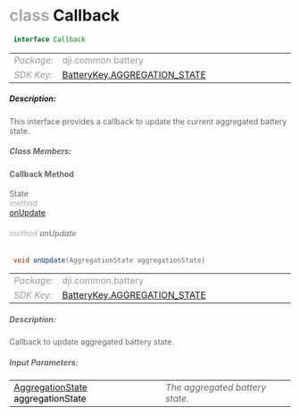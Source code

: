 <div class="article"><h1 ><font color="#AAA">class </font>Callback</h1></div>

~~~java
 interface Callback 
~~~

<html><table class="table-supportedby"><tr valign="top"><td width=15%><font color="#999"><i>Package:</i></td><td width=85%><font color="#999">dji.common.battery</td></tr><tr valign="top"><td width=15%><font color="#999"><i>SDK Key:</i></td><td width=85%><font color="#999"><a href="/Components/KeyManager/DJIBatteryKey.html#batterykey_aggregation_state_key">BatteryKey.AGGREGATION_STATE</a></td></tr></table></html>



##### Description:



<font color="#666">This interface provides a callback to update the current aggregated battery state.



##### Class Members:



#### Callback Method

<div class="api-row" id="djibattery_updateaggregationstate"><div class="api-col left">State</div><div class="api-col middle" style="color:#AAA">method</div><div class="api-col right"><a class="trigger" href="#djibattery_updateaggregationstate_inline">onUpdate</a></div></div><div class="inline-doc" id="djibattery_updateaggregationstate_inline"

><div class="article"><h6 ><font color="#AAA">method </font>onUpdate</h6></div>

~~~java
 void onUpdate(AggregationState aggregationState)
~~~

<html><table class="table-supportedby"><tr valign="top"><td width=15%><font color="#999"><i>Package:</i></td><td width=85%><font color="#999">dji.common.battery</td></tr><tr valign="top"><td width=15%><font color="#999"><i>SDK Key:</i></td><td width=85%><font color="#999"><a href="/Components/KeyManager/DJIBatteryKey.html#batterykey_aggregation_state_key">BatteryKey.AGGREGATION_STATE</a></td></tr></table></html>



##### Description:



<font color="#666">Callback to update aggregated battery state.



##### Input Parameters:

<html><table class="table-inline-parameters"><tr valign="top"><td><font color="#70BF41"><a href="/Components/Battery/DJIBattery_AggregationState.html#djibattery_aggregationstate">AggregationState</a> <font color="#000">aggregationState</td><td><font color="#666"><i>The aggregated battery state.</i></td></tr></table></html></div>


